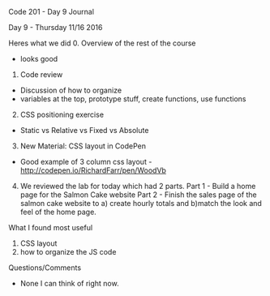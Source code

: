 Code 201 - Day 9 Journal

Day 9 - Thursday 11/16 2016

Heres what we did
0. Overview of the rest of the course
- looks good
1. Code review
- Discussion of how to organize
- variables at the top, prototype stuff, create functions, use functions
2. CSS positioning exercise
- Static vs Relative vs Fixed vs Absolute
3. New Material: CSS layout in CodePen
- Good example of 3 column css layout - http://codepen.io/RichardFarr/pen/WoodVb
4. We reviewed the lab for today which had 2 parts.
Part 1 - Build a home page for the Salmon Cake website
Part 2 - Finish the sales page of the salmon cake website to a) create hourly totals and b)match the look and feel of the home page.

What I found most useful
1. CSS layout
2. how to organize the JS code 

Questions/Comments
- None I can think of right now.
